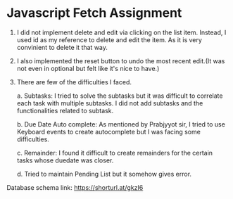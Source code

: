 # Javascript Fetch Assignment

1. I did not implement delete and edit via clicking on the list item. Instead, I used id as my reference to delete and edit the item. As it is very convinient to delete it that way.
2. I also implemented the reset button to undo the most recent edit.(It was not even in optional but felt like it's nice to have.)
3. There are few of the difficulties I faced.

   a. Subtasks: I tried to solve the subtasks but it was difficult to correlate each task with multiple subtasks. I did not add subtasks and the functionalities related to subtask.

   b. Due Date Auto complete: As mentioned by Prabjyyot sir, I tried to use Keyboard events to create autocomplete but I was facing some difficulties.

   c. Remainder: I found it difficult to create remainders for the certain tasks whose duedate was closer.

   d. Tried to maintain Pending List but it somehow gives error.

Database schema link: https://shorturl.at/gkzI6
